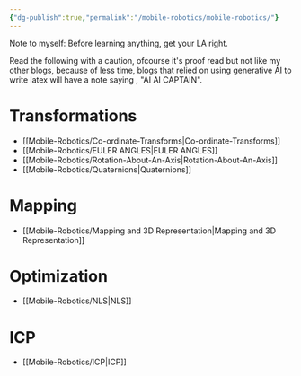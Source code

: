 ```yaml
---
{"dg-publish":true,"permalink":"/mobile-robotics/mobile-robotics/"}
---
```


Note to myself:
Before learning anything, get your LA right. 

Read the following with a caution, ofcourse it's proof read but not like my other blogs, because of less time, blogs that relied on using generative AI to write latex will have a note saying , "AI AI CAPTAIN".


# Transformations
- [[Mobile-Robotics/Co-ordinate-Transforms\|Co-ordinate-Transforms]]
- [[Mobile-Robotics/EULER ANGLES\|EULER ANGLES]]
- [[Mobile-Robotics/Rotation-About-An-Axis\|Rotation-About-An-Axis]]
- [[Mobile-Robotics/Quaternions\|Quaternions]]

# Mapping

- [[Mobile-Robotics/Mapping and 3D Representation\|Mapping and 3D Representation]]

# Optimization
- [[Mobile-Robotics/NLS\|NLS]]

# ICP

- [[Mobile-Robotics/ICP\|ICP]]

